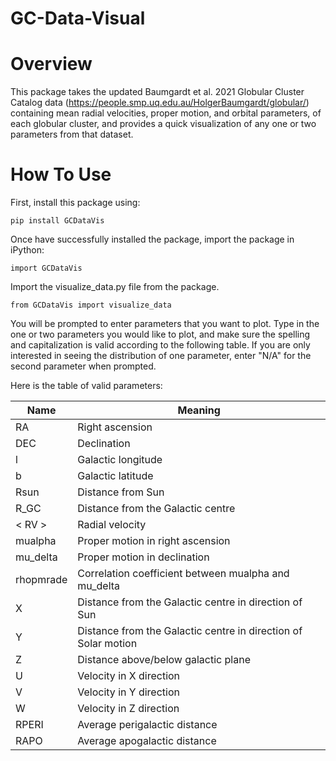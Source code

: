 # GC-Data-Visual

Overview
==========

This package takes the updated Baumgardt et al. 2021 Globular Cluster Catalog data (https://people.smp.uq.edu.au/HolgerBaumgardt/globular/) containing mean radial velocities, proper motion, and orbital parameters, of each globular cluster, and provides a quick visualization of any one or two parameters from that dataset.

How To Use
==========

First, install this package using:

``pip install GCDataVis``

Once have successfully installed the package, import the package in iPython:

``import GCDataVis``

Import the visualize_data.py file from the package.

``from GCDataVis import visualize_data``

You will be prompted to enter parameters that you want to plot. Type in the one or two parameters you would like to plot, and make sure the spelling and capitalization is valid according to the following table. If you are only interested in seeing the distribution of one parameter, enter "N/A" for the second parameter when prompted. 

Here is the table of valid parameters:

| Name     |Meaning                                                       |
| -------- |--------------------------------------------------------------|
| RA       |Right ascension                                               |
| DEC      |Declination                                                   |
| l        |Galactic longitude                                            |
| b        |Galactic latitude                                             |
| Rsun     |Distance from Sun                                             |
| R_GC     |Distance from the Galactic centre                             |
| < RV >   |Radial velocity                                               |
| mualpha  |Proper motion in right ascension                              |
| mu_delta |Proper motion in declination                                  |
| rhopmrade|Correlation coefficient between mualpha and mu_delta          |
| X        |Distance from the Galactic centre in direction of Sun         |
| Y        |Distance from the Galactic centre in direction of Solar motion|
| Z        |Distance above/below galactic plane                           |
| U        |Velocity in X direction                                       |
| V        |Velocity in Y direction                                       |
| W        |Velocity in Z direction                                       |
| RPERI    |Average perigalactic distance                                 |
| RAPO     |Average apogalactic distance                                  |

   
